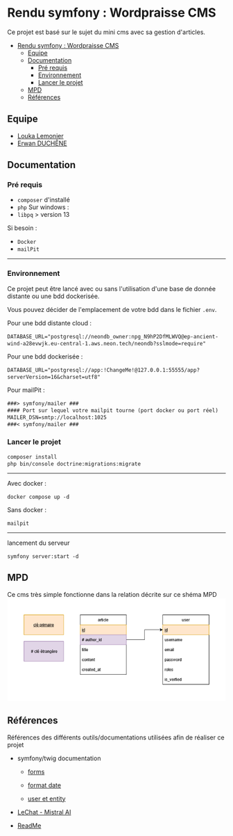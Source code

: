 # Rendu symfony : Wordpraisse CMS

Ce projet est basé sur le sujet du mini cms avec sa gestion d'articles.
- [Rendu symfony : Wordpraisse CMS](#rendu-symfony--wordpraisse-cms)
  - [Equipe](#equipe)
  - [Documentation](#documentation)
    - [Pré requis](#pré-requis)
    - [Environnement](#environnement)
    - [Lancer le projet](#lancer-le-projet)
  - [MPD](#mpd)
  - [Références](#références)

## Equipe

- [Louka Lemonier](https://github.com/loukalost)
- [Erwan DUCHÊNE](https://github.com/Marguillat)

## Documentation

### Pré requis

- `composer` d'installé
- `php` Sur windows :
- `libpq` > version 13

Si besoin :

- `Docker`
- `mailPit`

---
### Environnement
Ce projet peut être lancé avec ou sans l'utilisation d'une base de donnée distante ou une bdd dockerisée.

Vous pouvez décider de l'emplacement de votre bdd dans le fichier ``.env``.

Pour une bdd distante cloud :
~~~~
DATABASE_URL="postgresql://neondb_owner:npg_N9hP2DfMLWVQ@ep-ancient-wind-a28evwjk.eu-central-1.aws.neon.tech/neondb?sslmode=require"
~~~~

Pour une bdd dockerisée :
~~~~
DATABASE_URL="postgresql://app:!ChangeMe!@127.0.0.1:55555/app?serverVersion=16&charset=utf8"
~~~~

Pour mailPit :

~~~~
###> symfony/mailer ###
#### Port sur lequel votre mailpit tourne (port docker ou port réel)
MAILER_DSN=smtp://localhost:1025
###< symfony/mailer ###
~~~~

### Lancer le projet

~~~~
composer install
php bin/console doctrine:migrations:migrate
~~~~
---

Avec docker :

```
docker compose up -d
```

Sans docker :

```
mailpit
```

---

lancement du serveur

```
symfony server:start -d
```

## MPD

Ce cms très simple fonctionne dans la relation décrite sur ce shéma MPD
![alt text](<public/images/mpd rendu -symfony.drawio.png>)

## Références

Références des différents outils/documentations utilisées afin de réaliser ce
projet

- symfony/twig documentation
  - [forms](https://symfony.com/doc/current/forms.html)
  - [format date](https://twig.symfony.com/doc/3.x/filters/date.html)

  - [user et entity](https://symfony.com/doc/current/security.html#the-user)

- [LeChat - Mistral AI](https://chat.mistral.ai/chat)
- [ReadMe](https://readme.so)
